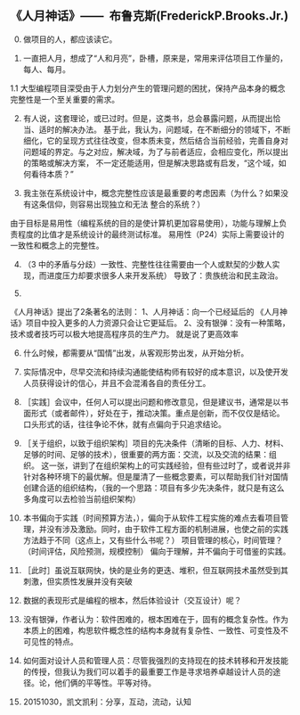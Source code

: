 ## 《人月神话》——  布鲁克斯(FrederickP.Brooks.Jr.)

0. 做项目的人，都应该读它。

1. 一直把人月，想成了“人和月亮”，卧槽，原来是，常用来评估项目工作量的，每人、每月。

1.1 大型编程项目深受由于人力划分产生的管理问题的困扰，保持产品本身的概念完整性是一个至关重要的需求。

2. 有人说，这套理论，或已过时。但是，这类书，总会暴露问题，从而提出恰当、适时的解决办法。
基于此，我认为，问题域，在不断细分的领域下，不断细化，它的呈现方式往往改变，但本质未变，然后结合当前经验，完善自身对
问题域的界定。与之对应，解决域，为了与前者适应，会相应变化，所以提出的策略或解决方案，
不一定还能适用，但是解决思路或有启发，“这个域，如何看待本质？”

3.  我主张在系统设计中，概念完整性应该是最重要的考虑因素（为什么？如果没有这条信仰，则容易出现独立和无法
整合的系统？）

由于目标是易用性（编程系统的目的是使计算机更加容易使用），功能与理解上负责程度的比值才是系统设计的最终测试标准。
易用性（P24）实际上需要设计的一致性和概念上的完整性。

4. （3 中的矛盾与分歧）一致性、完整性往往需要由一个人或默契的少数人实现，而进度压力却要求很多人来开发系统）
导致了：贵族统治和民主政治。

5.
《人月神话》提出了2条著名的法则： 1、人月神话：向一个已经延后的    《人月神话》项目中投入更多的人力资源只会让它更延后。 2、没有银弹：没有一种策略，技术或者技巧可以极大地提高程序员的生产力。 就是说了更高效率

6. 什么时候，都需要从“国情”出发，从客观形势出发，从开始分析。

7. 实际情况中，尽早交流和持续沟通能使结构师有较好的成本意识，以及使开发人员获得设计的信心，并且不会混淆各自的责任分工。

8. ［实践］会议中，任何人可以提出问题和修改意见，但是建议书，通常是以书面形式（或者邮件），好处在于，推动决策。重点是创新，而不仅仅是结论。口头形式的话，往往争论不休，就有点偏向于只追求结论。

9. ［关于组织，以致于组织架构］项目的先决条件（清晰的目标、人力、材料、足够的时间、足够的技术），很重要的两方面：交流，以及交流的结果：组织。
这一张，讲到了在组织架构上的可实践经验，但有些过时了，或者说并非针对各种环境下的最优解。但是厘清了一些概念要素，可以帮助我们针对国情创建合适的组织结构，（我的一个思路：项目有多少先决条件，就只是有这么多角度可以去检验当前组织架构）

10. 本书偏向于实践（时间预算方法，），偏向于从软件工程实施的难点去看项目管理，并没有涉及激励。同时，由于软件工程方面的机制进展，也使之前的实践方法趋于不同（这点上，又有些什么书呢？）
项目管理的核心，时间管理？（时间评估，风险预测，规模控制）
偏向于理解，并不偏向于可借鉴的实践。

11. ［此时］虽说互联网快，快的是业务的更迭、堆积，但互联网技术虽然受到其刺激，但实质性发展并没有突破

12. 数据的表现形式是编程的根本，然后体验设计（交互设计）呢？

13. 没有银弹，作者认为：软件困难的，根本困难在于，固有的概念复杂性。作为本质上的困难，构思软件概念性的结构本身就有复杂性、一致性、可变性及不可见性的特点。

14. 如何面对设计人员和管理人员：尽管我强烈的支持现在的技术转移和开发技能的传授，但我认为我们可以着手的最重要工作是寻求培养卓越设计人员的途径。论，他们俩的平等性。平等对待。

15. 20151030，凯文凯利：分享，互动，流动，认知
